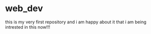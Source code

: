 # web_dev
this is my very first repository and i am happy about it that i am being intrested in this now!!!
